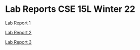 # Lab Reports CSE 15L Winter 22

[Lab Report 1](https://tylermeyers.github.io/CSE15l-lab-reports/lab-report-1-week-2.html)

[Lab Report 2](https://tylermeyers.github.io/CSE15l-lab-reports/lab-report-2-week-4.html)

[Lab Report 3](https://tylermeyers.github.io/CSE15l-lab-reports/lab-report-3-week-6.html)
